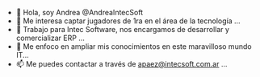 - 👋 Hola, soy Andrea @AndreaIntecSoft
- 👀 Me interesa captar jugadores de 1ra en el área de la tecnología ...
- 🌱 Trabajo para Intec Software, nos encargamos de desarrollar y comercializar ERP ...
- 💞️ Me enfoco en ampliar mis conocimientos en este maravilloso mundo IT...
- 📫 Me puedes contactar a través de apaez@intecsoft.com.ar ...

<!---
AndreaIntecSoft/AndreaIntecSoft is a ✨ special ✨ repository because its `README.md` (this file) appears on your GitHub profile.
You can click the Preview link to take a look at your changes.
--->
